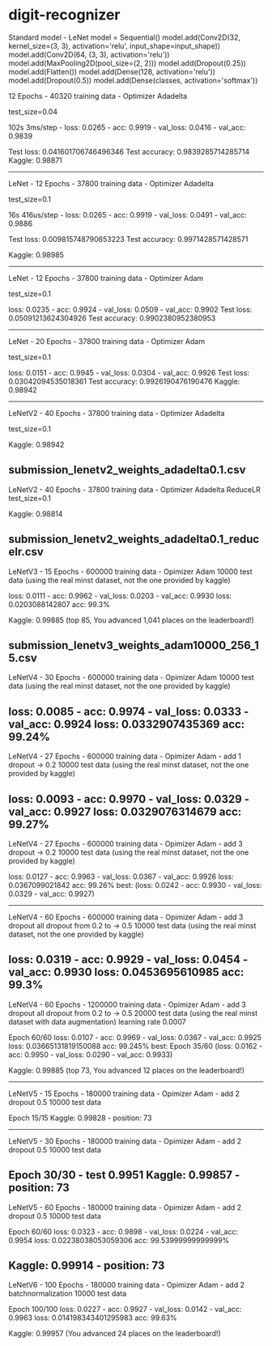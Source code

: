 # digit-recognizer

Standard model - LeNet
model = Sequential()
model.add(Conv2D(32, kernel_size=(3, 3),
                 activation='relu',
                 input_shape=input_shape))
model.add(Conv2D(64, (3, 3), activation='relu'))
model.add(MaxPooling2D(pool_size=(2, 2)))
model.add(Dropout(0.25))
model.add(Flatten())
model.add(Dense(128, activation='relu'))
model.add(Dropout(0.5))
model.add(Dense(classes, activation='softmax'))

12 Epochs - 40320 training data - Optimizer Adadelta

test_size=0.04

102s 3ms/step - loss: 0.0265 - acc: 0.9919 - val_loss: 0.0416 - val_acc: 0.9839

Test loss: 0.041601706746496346
Test accuracy: 0.9839285714285714
Kaggle: 0.98871

----------------------------------------------------------------------------------
LeNet - 12 Epochs - 37800 training data - Optimizer Adadelta

test_size=0.1

16s 416us/step - loss: 0.0265 - acc: 0.9919 - val_loss: 0.0491 - val_acc: 0.9886

Test loss: 0.009815748790653223
Test accuracy: 0.9971428571428571

Kaggle: 0.98985

---------------------------------------------------------------------------------
LeNet - 12 Epochs - 37800 training data - Optimizer Adam

test_size=0.1

loss: 0.0235 - acc: 0.9924 - val_loss: 0.0509 - val_acc: 0.9902
Test loss: 0.05091213624304926
Test accuracy: 0.9902380952380953

---------------------------------------------------------------------------------
LeNet - 20 Epochs - 37800 training data - Optimizer Adam

test_size=0.1

loss: 0.0151 - acc: 0.9945 - val_loss: 0.0304 - val_acc: 0.9926
Test loss: 0.03042094535018361
Test accuracy: 0.9926190476190476
Kaggle: 0.98942

---------------------------------------------------------------------------------
LeNetV2 - 40 Epochs - 37800 training data - Optimizer Adadelta

test_size=0.1

Kaggle: 0.98942

submission_lenetv2_weights_adadelta0.1.csv
---------------------------------------------------------------------------------
LeNetV2 - 40 Epochs - 37800 training data - Optimizer Adadelta
ReduceLR
test_size=0.1

Kaggle: 0.98814

submission_lenetv2_weights_adadelta0.1_reducelr.csv
----------------------------------------------------------------------------------
LeNetV3 - 15 Epochs - 600000 training data - Opimizer Adam 
10000 test data (using the real minst dataset, not the one provided by kaggle)

loss: 0.0111 - acc: 0.9962 - val_loss: 0.0203 - val_acc: 0.9930
loss: 0.0203088142807
acc: 99.3%

Kaggle: 0.99885 (top 85, You advanced 1,041 places on the leaderboard!)

submission_lenetv3_weights_adam10000_256_15.csv
------------------------------------------------------------------------------------
LeNetV4 - 30 Epochs - 600000 training data - Opimizer Adam 
10000 test data (using the real minst dataset, not the one provided by kaggle)

loss: 0.0085 - acc: 0.9974 - val_loss: 0.0333 - val_acc: 0.9924
loss: 0.0332907435369
acc: 99.24%
------------------------------------------------------------------------------------
LeNetV4 - 27 Epochs - 600000 training data - Opimizer Adam - add 1 dropout -> 0.2
10000 test data (using the real minst dataset, not the one provided by kaggle)

loss: 0.0093 - acc: 0.9970 - val_loss: 0.0329 - val_acc: 0.9927
loss: 0.0329076314679
acc: 99.27%
------------------------------------------------------------------------------------
LeNetV4 - 27 Epochs - 600000 training data - Opimizer Adam - add 3 dropout -> 0.2
10000 test data (using the real minst dataset, not the one provided by kaggle)

loss: 0.0127 - acc: 0.9963 - val_loss: 0.0367 - val_acc: 0.9926
loss: 0.0367099021842
acc: 99.26%
best: (loss: 0.0242 - acc: 0.9930 - val_loss: 0.0329 - val_acc: 0.9927)

------------------------------------------------------------------------------------
LeNetV4 - 60 Epochs - 600000 training data - Opimizer Adam - add 3 dropout all dropout from 0.2 to -> 0.5
10000 test data (using the real minst dataset, not the one provided by kaggle)

loss: 0.0319 - acc: 0.9929 - val_loss: 0.0454 - val_acc: 0.9930
loss: 0.0453695610985
acc: 99.3%
------------------------------------------------------------------------------------
LeNetV4 - 60 Epochs - 1200000 training data - Opimizer Adam - add 3 dropout all dropout from 0.2 to -> 0.5
20000 test data (using the real minst dataset with data augmentation)
learning rate 0.0007

Epoch 60/60
loss: 0.0107 - acc: 0.9969 - val_loss: 0.0367 - val_acc: 0.9925
loss: 0.03665131819150088
acc: 99.245%
best: Epoch 35/60 (loss: 0.0162 - acc: 0.9950 - val_loss: 0.0290 - val_acc: 0.9933)

Kaggle: 0.99885 (top 73, You advanced 12 places on the leaderboard!)

------------------------------------------------------------------------------------
LeNetV5 - 15 Epochs - 180000 training data - Opimizer Adam - add 2 dropout 0.5
10000 test data

Epoch 15/15
Kaggle: 0.99828 - position: 73

------------------------------------------------------------------------------------
LeNetV5 - 30 Epochs - 180000 training data - Opimizer Adam - add 2 dropout 0.5
10000 test data

Epoch 30/30 - test 0.9951
Kaggle: 0.99857 - position: 73
--------------------------------------------------------------------------------------
LeNetV5 - 60 Epochs - 180000 training data - Opimizer Adam - add 2 dropout 0.5
10000 test data

Epoch 60/60
loss: 0.0323 - acc: 0.9898 - val_loss: 0.0224 - val_acc: 0.9954
loss: 0.02238038053059306
acc: 99.53999999999999%

Kaggle: 0.99914 - position: 73
--------------------------------------------------------------------------------------
LeNetV6 - 100 Epochs - 180000 training data - Opimizer Adam - add 2 batchnormalization
10000 test data

Epoch 100/100
loss: 0.0227 - acc: 0.9927 - val_loss: 0.0142 - val_acc: 0.9963
loss: 0.014198343401295983
acc: 99.63%

Kaggle:  0.99957 (You advanced 24 places on the leaderboard!)


